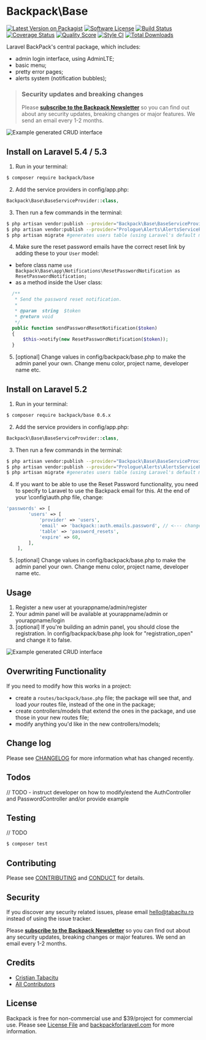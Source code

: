 # Backpack\Base

[![Latest Version on Packagist][ico-version]][link-packagist]
[![Software License][ico-license]](LICENSE.md)
[![Build Status](https://img.shields.io/travis/Laravel-Backpack/base/master.svg?style=flat-square)](https://travis-ci.org/Laravel-Backpack/base)
[![Coverage Status](https://img.shields.io/scrutinizer/coverage/g/laravel-backpack/base.svg?style=flat-square)](https://scrutinizer-ci.com/g/laravel-backpack/crud/code-structure)
[![Quality Score](https://img.shields.io/scrutinizer/g/laravel-backpack/base.svg?style=flat-square)](https://scrutinizer-ci.com/g/laravel-backpack/crud)
[![Style CI](https://styleci.io/repos/52384487/shield)](https://styleci.io/repos/52384487)
[![Total Downloads][ico-downloads]][link-downloads]

Laravel BackPack's central package, which includes:
- admin login interface, using AdminLTE;
- basic menu;
- pretty error pages;
- alerts system (notification bubbles);


> ### Security updates and breaking changes
> Please **[subscribe to the Backpack Newsletter](http://eepurl.com/bUEGjf)** so you can find out about any security updates, breaking changes or major features. We send an email every 1-2 months.

![Example generated CRUD interface](https://backpackforlaravel.com/uploads/screenshots/base_login.png)


## Install on Laravel 5.4 / 5.3

1) Run in your terminal:

``` bash
$ composer require backpack/base
```

2) Add the service providers in config/app.php:
``` php
Backpack\Base\BaseServiceProvider::class,
```

3) Then run a few commands in the terminal:
``` bash
$ php artisan vendor:publish --provider="Backpack\Base\BaseServiceProvider" #publishes configs, langs, views and AdminLTE files
$ php artisan vendor:publish --provider="Prologue\Alerts\AlertsServiceProvider" # publish config for notifications - prologue/alerts
$ php artisan migrate #generates users table (using Laravel's default migrations)
```

4) Make sure the reset password emails have the correct reset link by adding these to your ```User``` model:
- before class name ```use Backpack\Base\app\Notifications\ResetPasswordNotification as ResetPasswordNotification;```
- as a method inside the User class:
``` php
  /**
   * Send the password reset notification.
   *
   * @param  string  $token
   * @return void
   */
  public function sendPasswordResetNotification($token)
  {
      $this->notify(new ResetPasswordNotification($token));
  }
```

5) [optional] Change values in config/backpack/base.php to make the admin panel your own. Change menu color, project name, developer name etc.

## Install on Laravel 5.2

1) Run in your terminal:

``` bash
$ composer require backpack/base 0.6.x
```

2) Add the service providers in config/app.php:
``` php
Backpack\Base\BaseServiceProvider::class,
```

3) Then run a few commands in the terminal:
``` bash
$ php artisan vendor:publish --provider="Backpack\Base\BaseServiceProvider" #publishes configs, langs, views and AdminLTE files
$ php artisan vendor:publish --provider="Prologue\Alerts\AlertsServiceProvider" # publish config for notifications - prologue/alerts
$ php artisan migrate #generates users table (using Laravel's default migrations)
```

4) If you want to be able to use the Reset Password functionality, you need to specify to Laravel to use the Backpack email for this. At the end of your \config\auth.php file, change:
``` php
'passwords' => [
        'users' => [
            'provider' => 'users',
            'email' => 'backpack::auth.emails.password', // <--- change is here
            'table' => 'password_resets',
            'expire' => 60,
        ],
    ],
```

5) [optional] Change values in config/backpack/base.php to make the admin panel your own. Change menu color, project name, developer name etc.

## Usage 

1. Register a new user at yourappname/admin/register
2. Your admin panel will be available at yourappname/admin or yourappname/login
3. [optional] If you're building an admin panel, you should close the registration. In config/backpack/base.php look for "registration_open" and change it to false.

![Example generated CRUD interface](https://backpackforlaravel.com/uploads/screenshots/base_dashboard.png)


## Overwriting Functionality

If you need to modify how this works in a project: 
- create a ```routes/backpack/base.php``` file; the package will see that, and load _your_ routes file, instead of the one in the package; 
- create controllers/models that extend the ones in the package, and use those in your new routes file;
- modify anything you'd like in the new controllers/models;

## Change log

Please see [CHANGELOG](CHANGELOG.md) for more information what has changed recently.

## Todos

// TODO - instruct developer on how to modify/extend the AuthController and PasswordController and/or provide example

## Testing

// TODO

``` bash
$ composer test
```

## Contributing

Please see [CONTRIBUTING](CONTRIBUTING.md) and [CONDUCT](CONDUCT.md) for details.

## Security

If you discover any security related issues, please email hello@tabacitu.ro instead of using the issue tracker.

Please **[subscribe to the Backpack Newsletter](http://eepurl.com/bUEGjf)** so you can find out about any security updates, breaking changes or major features. We send an email every 1-2 months.

## Credits

- [Cristian Tabacitu][link-author]
- [All Contributors][link-contributors]

## License

Backpack is free for non-commercial use and $39/project for commercial use. Please see [License File](LICENSE.md) and [backpackforlaravel.com](https://backpackforlaravel.com/#pricing) for more information.

[ico-version]: https://img.shields.io/packagist/v/backpack/base.svg?style=flat-square
[ico-license]: https://img.shields.io/badge/license-MIT-brightgreen.svg?style=flat-square
[ico-downloads]: https://img.shields.io/packagist/dt/backpack/base.svg?style=flat-square

[link-packagist]: https://packagist.org/packages/backpack/base
[link-downloads]: https://packagist.org/packages/backpack/base
[link-author]: http://tabacitu.ro
[link-contributors]: ../../contributors
